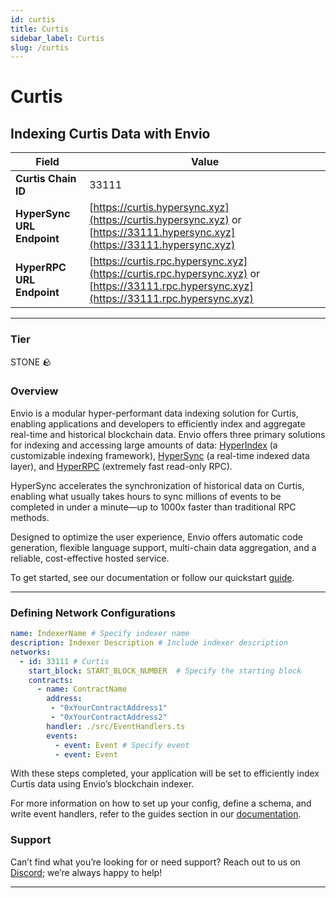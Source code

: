 ```yaml
---
id: curtis
title: Curtis
sidebar_label: Curtis
slug: /curtis
---
```


# Curtis

## Indexing Curtis Data with Envio

| **Field**                     | **Value**                                                                                          |
|-------------------------------|----------------------------------------------------------------------------------------------------|
| **Curtis Chain ID**     | 33111                                                                                            |
| **HyperSync URL Endpoint**    | [https://curtis.hypersync.xyz](https://curtis.hypersync.xyz) or [https://33111.hypersync.xyz](https://33111.hypersync.xyz) |
| **HyperRPC URL Endpoint**     | [https://curtis.rpc.hypersync.xyz](https://curtis.rpc.hypersync.xyz) or [https://33111.rpc.hypersync.xyz](https://33111.rpc.hypersync.xyz) |

---

### Tier

STONE 🪨

### Overview

Envio is a modular hyper-performant data indexing solution for Curtis, enabling applications and developers to efficiently index and aggregate real-time and historical blockchain data. Envio offers three primary solutions for indexing and accessing large amounts of data: [HyperIndex](/docs/HyperIndex/overview) (a customizable indexing framework), [HyperSync](/docs/HyperSync/overview) (a real-time indexed data layer), and [HyperRPC](/docs/HyperSync/overview-hyperrpc) (extremely fast read-only RPC).

HyperSync accelerates the synchronization of historical data on Curtis, enabling what usually takes hours to sync millions of events to be completed in under a minute—up to 1000x faster than traditional RPC methods.

Designed to optimize the user experience, Envio offers automatic code generation, flexible language support, multi-chain data aggregation, and a reliable, cost-effective hosted service.

To get started, see our documentation or follow our quickstart [guide](/docs/HyperIndex/contract-import).

---

### Defining Network Configurations

```yaml
name: IndexerName # Specify indexer name
description: Indexer Description # Include indexer description
networks:
  - id: 33111 # Curtis  
    start_block: START_BLOCK_NUMBER  # Specify the starting block
    contracts:
      - name: ContractName
        address:
         - "0xYourContractAddress1"
         - "0xYourContractAddress2"
        handler: ./src/EventHandlers.ts
        events:
          - event: Event # Specify event
          - event: Event
```

With these steps completed, your application will be set to efficiently index Curtis data using Envio’s blockchain indexer.

For more information on how to set up your config, define a schema, and write event handlers, refer to the guides section in our [documentation](/docs/HyperIndex/configuration-file).

### Support

Can’t find what you’re looking for or need support? Reach out to us on [Discord](https://discord.com/invite/Q9qt8gZ2fX); we’re always happy to help!

---
